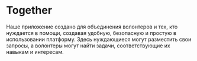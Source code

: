 # Together 

Наше приложение создано для объединения волонтеров и тех, кто нуждается в помощи, создавая удобную, безопасную и простую в использовании платформу. Здесь нуждающиеся могут разместить свои запросы, а волонтеры могут найти задачи, соответствующие их навыкам и интересам.

